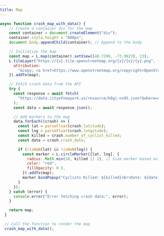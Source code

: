 ```yaml
---
title: Map
---
```


```js
async function crash_map_with_data() {
    // Create a container div for the map
    const container = document.createElement("div");
    container.style.height = "600px";
    document.body.appendChild(container); // Append to the body

    // Initialize the map
    const map = L.map(container).setView([40.7299, -73.9923], 13);
    L.tileLayer("https://{s}.tile.openstreetmap.org/{z}/{x}/{y}.png", {
      attribution:
        "&copy; <a href=https://www.openstreetmap.org/copyright>OpenStreetMap</a> contributors",
    }).addTo(map);

    // Fetch crash data from the API
    try {
      const response = await fetch(
        "https://data.cityofnewyork.us/resource/h9gi-nx95.json?$where=number_of_cyclist_killed>=1"
      );
      const data = await response.json();

      // Add markers to the map
      data.forEach((crash) => {
        const lat = parseFloat(crash.latitude);
        const lng = parseFloat(crash.longitude);
        const killed = crash.number_of_cyclist_killed;
        const date = crash.crash_date;

        if (!isNaN(lat) && !isNaN(lng)) {
          const marker = L.circleMarker([lat, lng], {
            radius: Math.min(10, killed || 1), // Size marker based on injuries
            color: "red",
            fillOpacity: 0.5,
          }).addTo(map);
          marker.bindPopup("Cyclists Killed: ${killed}<br>Date: ${date}");
        }
      });
    } catch (error) {
      console.error("Error fetching crash data:", error);
    }

    return map;
  }

  // Call the function to render the map
  crash_map_with_data();
```

<html lang="en">
  <head>
    <meta charset="UTF-8" />
    <meta name="viewport" content="width=device-width, initial-scale=1.0" />
    <title>Crash Map</title>
    <link
      rel="stylesheet"
      href="https://unpkg.com/leaflet@1.9.4/dist/leaflet.css"
    />
    <style>
      body {
        margin: 0;
        padding: 0;
      }
    </style>
  </head>
  <body>
    <script src="https://unpkg.com/leaflet@1.9.4/dist/leaflet.js"></script>
  </body>
</html>
